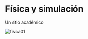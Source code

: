 # Física y simulación

Un sitio académico

![fisica01](https://github.com/beztao01/fisica/assets/51276791/e62a1f6e-3831-40f7-9178-333bce614d87)

